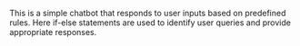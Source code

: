 This is a simple chatbot that responds to user inputs based on predefined rules. 
Here if-else statements are used to identify user queries and provide appropriate responses.